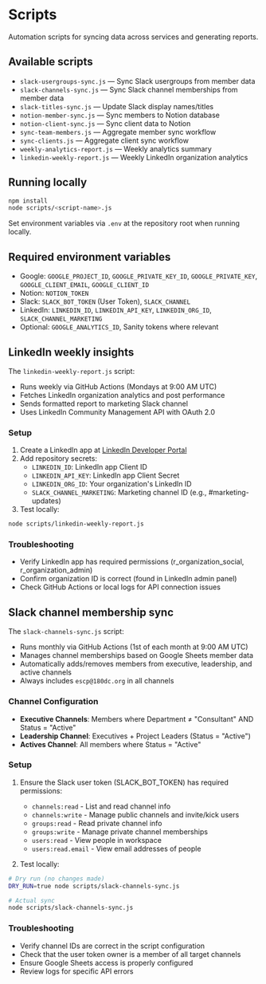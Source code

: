 # Scripts

Automation scripts for syncing data across services and generating reports.

## Available scripts

- `slack-usergroups-sync.js` — Sync Slack usergroups from member data
- `slack-channels-sync.js` — Sync Slack channel memberships from member data
- `slack-titles-sync.js` — Update Slack display names/titles
- `notion-member-sync.js` — Sync members to Notion database
- `notion-client-sync.js` — Sync client data to Notion
- `sync-team-members.js` — Aggregate member sync workflow
- `sync-clients.js` — Aggregate client sync workflow
- `weekly-analytics-report.js` — Weekly analytics summary
- `linkedin-weekly-report.js` — Weekly LinkedIn organization analytics

## Running locally

```bash
npm install
node scripts/<script-name>.js
```

Set environment variables via `.env` at the repository root when running locally.

## Required environment variables

- Google: `GOOGLE_PROJECT_ID`, `GOOGLE_PRIVATE_KEY_ID`, `GOOGLE_PRIVATE_KEY`, `GOOGLE_CLIENT_EMAIL`, `GOOGLE_CLIENT_ID`
- Notion: `NOTION_TOKEN`
- Slack: `SLACK_BOT_TOKEN` (User Token), `SLACK_CHANNEL`
- LinkedIn: `LINKEDIN_ID`, `LINKEDIN_API_KEY`, `LINKEDIN_ORG_ID`, `SLACK_CHANNEL_MARKETING`
- Optional: `GOOGLE_ANALYTICS_ID`, Sanity tokens where relevant

## LinkedIn weekly insights

The `linkedin-weekly-report.js` script:
- Runs weekly via GitHub Actions (Mondays at 9:00 AM UTC)
- Fetches LinkedIn organization analytics and post performance
- Sends formatted report to marketing Slack channel
- Uses LinkedIn Community Management API with OAuth 2.0

### Setup

1. Create a LinkedIn app at [LinkedIn Developer Portal](https://www.linkedin.com/developers/)
2. Add repository secrets:
   - `LINKEDIN_ID`: LinkedIn app Client ID
   - `LINKEDIN_API_KEY`: LinkedIn app Client Secret  
   - `LINKEDIN_ORG_ID`: Your organization's LinkedIn ID
   - `SLACK_CHANNEL_MARKETING`: Marketing channel ID (e.g., #marketing-updates)
3. Test locally:

```bash
node scripts/linkedin-weekly-report.js
```

### Troubleshooting

- Verify LinkedIn app has required permissions (r_organization_social, r_organization_admin)
- Confirm organization ID is correct (found in LinkedIn admin panel)
- Check GitHub Actions or local logs for API connection issues

## Slack channel membership sync

The `slack-channels-sync.js` script:
- Runs monthly via GitHub Actions (1st of each month at 9:00 AM UTC)
- Manages channel memberships based on Google Sheets member data
- Automatically adds/removes members from executive, leadership, and active channels
- Always includes `escp@180dc.org` in all channels

### Channel Configuration

- **Executive Channels**: Members where Department ≠ "Consultant" AND Status = "Active"
- **Leadership Channel**: Executives + Project Leaders (Status = "Active")
- **Actives Channel**: All members where Status = "Active"

### Setup

1. Ensure the Slack user token (SLACK_BOT_TOKEN) has required permissions:
   - `channels:read` - List and read channel info
   - `channels:write` - Manage public channels and invite/kick users
   - `groups:read` - Read private channel info
   - `groups:write` - Manage private channel memberships
   - `users:read` - View people in workspace
   - `users:read.email` - View email addresses of people

2. Test locally:

```bash
# Dry run (no changes made)
DRY_RUN=true node scripts/slack-channels-sync.js

# Actual sync
node scripts/slack-channels-sync.js
```

### Troubleshooting

- Verify channel IDs are correct in the script configuration
- Check that the user token owner is a member of all target channels
- Ensure Google Sheets access is properly configured
- Review logs for specific API errors


